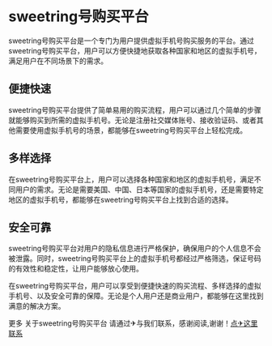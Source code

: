 # sweetring号购买平台

sweetring号购买平台是一个专门为用户提供虚拟手机号购买服务的平台。通过sweetring号购买平台，用户可以方便快捷地获取各种国家和地区的虚拟手机号，满足用户在不同场景下的需求。

## 便捷快速

sweetring号购买平台提供了简单易用的购买流程，用户可以通过几个简单的步骤就能够购买到所需的虚拟手机号。无论是注册社交媒体账号、接收验证码、或者其他需要使用虚拟手机号的场景，都能够在sweetring号购买平台上轻松完成。

## 多样选择

在sweetring号购买平台上，用户可以选择各种国家和地区的虚拟手机号，满足不同用户的需求。无论是需要美国、中国、日本等国家的虚拟手机号，还是需要特定地区的虚拟手机号，都能够在sweetring号购买平台上找到合适的选择。

## 安全可靠

sweetring号购买平台对用户的隐私信息进行严格保护，确保用户的个人信息不会被泄露。同时，sweetring号购买平台上的虚拟手机号都经过严格筛选，保证号码的有效性和稳定性，让用户能够放心使用。

在sweetring号购买平台，用户可以享受到便捷快速的购买流程、多样选择的虚拟手机号、以及安全可靠的保障。无论是个人用户还是商业用户，都能够在这里找到满意的解决方案。

更多 关于sweetring号购买平台 请通过✈与我们联系，感谢阅读,谢谢！[点✈这里联系](https://lm.k02.cc)